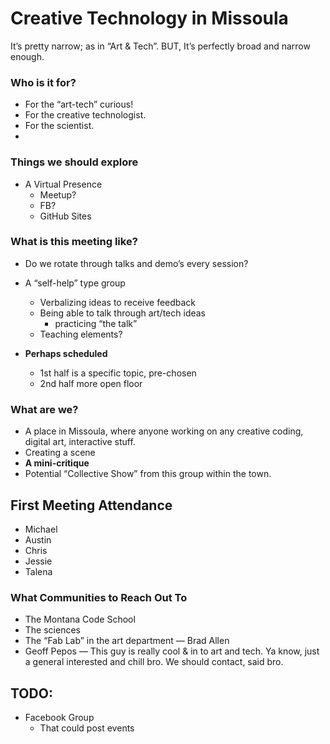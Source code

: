 # Creative Technology in Missoula 
It’s pretty narrow; as in “Art & Tech”.
BUT, It’s perfectly broad and narrow enough.

### Who is it for?
- For the “art-tech” curious!
- For the creative technologist.
- For the scientist.
- 

### Things we should explore
- A Virtual Presence 
	- Meetup?
	- FB?
	- GitHub Sites

### What is this meeting like?
- Do we rotate through talks and demo’s every session?
- A “self-help” type group
	- Verbalizing ideas to receive feedback
	- Being able to talk through art/tech ideas
		- practicing “the talk”
	- Teaching elements? 

- **Perhaps scheduled**
	- 1st half is a specific topic, pre-chosen
	- 2nd half more open floor



### What are we?
- A place in Missoula, where anyone working on any creative coding, digital art, interactive stuff. 
- Creating a scene
- **A mini-critique**
- Potential “Collective Show” from this group within the town. 




## First Meeting Attendance 
- Michael
- Austin
- Chris
- Jessie
- Talena


### What Communities to Reach Out To
- The Montana Code School
- The sciences
- The “Fab Lab” in the art department — Brad Allen
- Geoff Pepos — This guy is really cool & in to art and tech. Ya know, just a general interested and chill bro. We should contact, said bro. 


## TODO:
- Facebook Group
	- That could post events